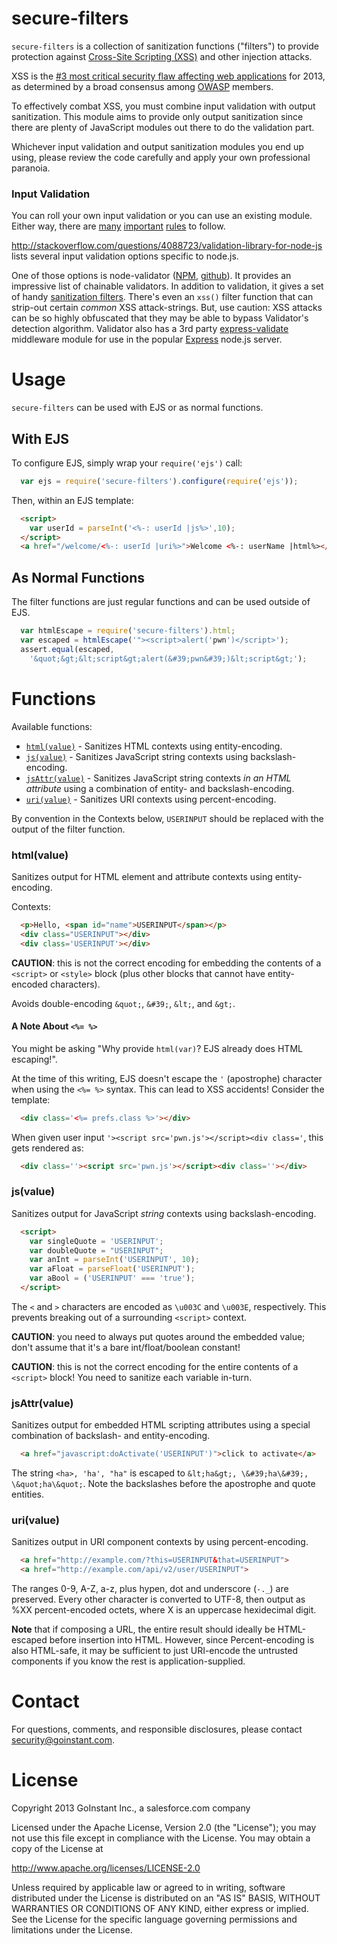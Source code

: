 # secure-filters

`secure-filters` is a collection of sanitization functions ("filters") to
provide protection against [Cross-Site Scripting (XSS)](https://owasp.org/index.php/Cross-site_Scripting_%28XSS%29)
and other injection attacks.

XSS is the [#3 most critical security flaw affecting web
applications](https://www.owasp.org/index.php/Top_10_2013-A3-Cross-Site_Scripting_%28XSS%29)
for 2013, as determined by a broad consensus among
[OWASP](https://www.owasp.org) members.

To effectively combat XSS, you must combine input validation with output
sanitization. This module aims to provide only output sanitization since there
are plenty of JavaScript modules out there to do the validation part.

Whichever input validation and output sanitization modules you end up using,
please review the code carefully and apply your own professional paranoia.

### Input Validation

You can roll your own input validation or you can use an existing module.  Either way, there are
[many](https://owasp.org/index.php/Data_Validation)
[important](https://goinstant.com/blog/the-importance-of-proper-input-validation-for-security)
[rules](https://owasp.org/index.php/XSS_%28Cross_Site_Scripting%29_Prevention_Cheat_Sheet) to follow.

http://stackoverflow.com/questions/4088723/validation-library-for-node-js lists
several input validation options specific to node.js.

One of those options is node-validator ([NPM](https://npmjs.org/package/validator),
[github](https://github.com/chriso/node-validator)).
It provides an impressive list of chainable validators. In addition to
validation, it gives a set of handy [sanitization
filters](https://github.com/chriso/node-validator#list-of-sanitization--filter-methods).
There's even an `xss()` filter function that can strip-out certain _common_ XSS
attack-strings. But, use caution: XSS attacks can be so highly obfuscated that
they may be able to bypass Validator's detection algorithm. Validator also has
a 3rd party [express-validate](https://github.com/Dream-Web/express-validate)
middleware module for use in the popular [Express](http://expressjs.com/)
node.js server.

# Usage

`secure-filters` can be used with EJS or as normal functions.

## With EJS

To configure EJS, simply wrap your `require('ejs')` call:

```js
  var ejs = require('secure-filters').configure(require('ejs'));
```

Then, within an EJS template:

```html
  <script>
    var userId = parseInt('<%-: userId |js%>',10);
  </script>
  <a href="/welcome/<%-: userId |uri%>">Welcome <%-: userName |html%></a>
```

## As Normal Functions

The filter functions are just regular functions and can be used outside of EJS.

```js
  var htmlEscape = require('secure-filters').html;
  var escaped = htmlEscape('"><script>alert('pwn')</script>');
  assert.equal(escaped,
    '&quot;&gt;&lt;script&gt;alert(&#39;pwn&#39;)&lt;script&gt;');
```

# Functions

Available functions:

- [`html(value)`](#htmlvalue) - Sanitizes HTML contexts using entity-encoding.
- [`js(value)`](#jsvalue) - Sanitizes JavaScript string contexts using backslash-encoding.
- [`jsAttr(value)`](#jsattrvalue) - Sanitizes JavaScript string contexts _in an HTML attribute_
  using a combination of entity- and backslash-encoding.
- [`uri(value)`](#urivalue) - Sanitizes URI contexts using percent-encoding.

By convention in the Contexts below, `USERINPUT` should be replaced with the
output of the filter function.

### html(value)

Sanitizes output for HTML element and attribute contexts using entity-encoding.

Contexts:

```html
  <p>Hello, <span id="name">USERINPUT</span></p>
  <div class="USERINPUT"></div>
  <div class='USERINPUT'></div>
```

**CAUTION**: this is not the correct encoding for embedding the contents of
a `<script>` or `<style>` block (plus other blocks that cannot have
entity-encoded characters).

Avoids double-encoding `&quot;`, `&#39;`, `&lt;`, and `&gt;`.

#### A Note About `<%= %>`

You might be asking "Why provide `html(var)`? EJS already does HTML escaping!".

At the time of this writing, EJS doesn't escape the `'`
(apostrophe) character when using the `<%= %>` syntax.  This can lead to
XSS accidents!  Consider the template:

```html
  <div class='<%= prefs.class %>'></div>
```

When given user input `'><script src='pwn.js'></script><div class='`, this gets
rendered as:

```html
  <div class=''><script src='pwn.js'></script><div class=''></div>
```

### js(value)

Sanitizes output for JavaScript _string_ contexts using backslash-encoding.

```html
  <script>
    var singleQuote = 'USERINPUT';
    var doubleQuote = "USERINPUT";
    var anInt = parseInt('USERINPUT', 10);
    var aFloat = parseFloat('USERINPUT');
    var aBool = ('USERINPUT' === 'true');
  </script>
```

The `<` and `>` characters are encoded as `\u003C` and `\u003E`, respectively.
This prevents breaking out of a surrounding `<script>` context.

**CAUTION**: you need to always put quotes around the embedded value; don't
assume that it's a bare int/float/boolean constant!

**CAUTION**: this is not the correct encoding for the entire contents of a
`<script>` block!  You need to sanitize each variable in-turn.

### jsAttr(value)

Sanitizes output for embedded HTML scripting attributes using a special
combination of backslash- and entity-encoding.

```html
  <a href="javascript:doActivate('USERINPUT')">click to activate</a>
```

The string `<ha>, 'ha', "ha"` is escaped to `&lt;ha&gt;, \&#39;ha\&#39;, \&quot;ha\&quot;`. Note the backslashes before the apostrophe and quote entities.

### uri(value)

Sanitizes output in URI component contexts by using percent-encoding.

```html
  <a href="http://example.com/?this=USERINPUT&that=USERINPUT">
  <a href="http://example.com/api/v2/user/USERINPUT">
```

The ranges 0-9, A-Z, a-z, plus hypen, dot and underscore (`-._`) are
preserved. Every other character is converted to UTF-8, then output as %XX
percent-encoded octets, where X is an uppercase hexidecimal digit.

**Note** that if composing a URL, the entire result should ideally be
HTML-escaped before insertion into HTML. However, since Percent-encoding is
also HTML-safe, it may be sufficient to just URI-encode the untrusted
components if you know the rest is application-supplied.

# Contact

For questions, comments, and responsible disclosures, please contact
<a href="mailto:security@goinstant.com">security@goinstant.com</a>.

# License

Copyright 2013 GoInstant Inc., a salesforce.com company

Licensed under the Apache License, Version 2.0 (the "License");
you may not use this file except in compliance with the License.
You may obtain a copy of the License at

  http://www.apache.org/licenses/LICENSE-2.0

Unless required by applicable law or agreed to in writing, software
distributed under the License is distributed on an "AS IS" BASIS,
WITHOUT WARRANTIES OR CONDITIONS OF ANY KIND, either express or implied.
See the License for the specific language governing permissions and
limitations under the License.
